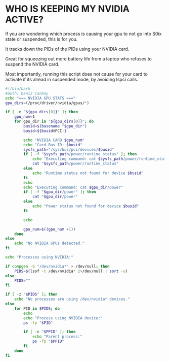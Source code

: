 # WHO IS KEEPING MY NVIDIA ACTIVE?
If you are wondering which process is causing your gpu to not go into S0ix state or suspended, this is for you. 

It tracks down the PIDs of the PIDs using your NVIDIA card.

Great for squeezing out more battery life from a laptop who refuses to suspend the NVIDIA card.

Most importantly, running this script does not cause for your card to activate if its alread in suspended mode, by avoiding lspci calls.

```bash
#!/bin/bash
#auth: Deniz Canbay
echo "=== NVIDIA GPU STATS ==="
gpu_dirs=(/proc/driver/nvidia/gpus/*)

if [ -e "${gpu_dirs[0]}" ]; then
    gpu_num=1
    for gpu_dir in "${gpu_dirs[@]}"; do
        busid=$(basename "$gpu_dir")
        busid=${busid#PCI:}

        echo "NVIDIA CARD $gpu_num"
        echo "Card Bus ID: $busid"
        sysfs_path="/sys/bus/pci/devices/$busid"
        if [ -f "$sysfs_path/power/runtime_status" ]; then
            echo "Executing command: cat $sysfs_path/power/runtime_status"
            cat "$sysfs_path/power/runtime_status"
        else
            echo "Runtime status not found for device $busid"
        fi
        echo
        echo "Executing command: cat $gpu_dir/power"
        if [ -f "$gpu_dir/power" ]; then
            cat "$gpu_dir/power"
        else
            echo "Power status not found for device $busid"
        fi

        echo

        gpu_num=$((gpu_num +1))
    done
else
    echo "No NVIDIA GPUs detected."
fi

echo "Processes using NVIDIA:"

if compgen -G "/dev/nvidia*" > /dev/null; then
    PIDS=$(lsof -t /dev/nvidia* 2>/dev/null | sort -u)
else
    PIDS=""
fi

if [ -z "$PIDS" ]; then
    echo "No processes are using /dev/nvidia* devices."
else
    for PID in $PIDS; do
        echo
        echo "Process using NVIDIA device:"
        ps -fp "$PID"

        if [ -n "$PPID" ]; then
            echo "Parent process:"
            ps -fp "$PPID"
        fi
    done
fi
```

